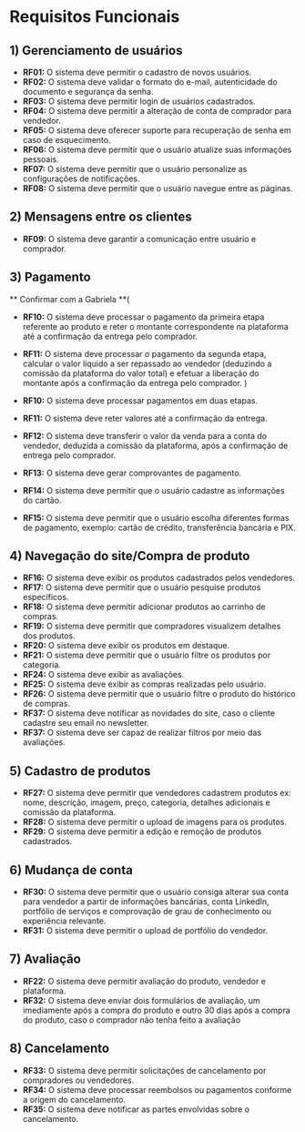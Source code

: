 # Requisitos Funcionais

## 1) Gerenciamento de usuários

- **RF01:** O sistema deve permitir o cadastro de novos usuários.
- **RF02:** O sistema deve validar o formato do e-mail, autenticidade do documento e segurança da senha.
- **RF03:** O sistema deve permitir login de usuários cadastrados.
- **RF04:** O sistema deve permitir a alteração de conta de comprador para vendedor.
- **RF05:** O sistema deve oferecer suporte para recuperação de senha em caso de esquecimento.
- **RF06:** O sistema deve permitir que o usuário atualize suas informações pessoais.
- **RF07:** O sistema deve permitir que o usuário personalize as configurações de notificações.
- **RF08:** O sistema deve permitir que o usuário navegue entre as páginas.

## 2) Mensagens entre os clientes

- **RF09:** O sistema deve garantir a comunicação entre usuário e comprador.

## 3) Pagamento

** Confirmar com a Gabriela **(
- **RF10:** O sistema deve processar o pagamento da primeira etapa referente ao produto e reter o montante correspondente na plataforma até a confirmação da entrega pelo comprador.
- **RF11:** O sistema deve processar o pagamento da segunda etapa, calcular o valor líquido a ser repassado ao vendedor (deduzindo a comissão da plataforma do valor total) e efetuar a liberação do montante após a confirmação da entrega pelo comprador.
)


- **RF10:** O sistema deve processar pagamentos em duas etapas.
- **RF11:** O sistema deve reter valores até a confirmação da entrega.
- **RF12:** O sistema deve transferir o valor da venda para a conta do vendedor, deduzida a comissão da plataforma, após a confirmação de entrega pelo comprador.
- **RF13:** O sistema deve gerar comprovantes de pagamento.
- **RF14:** O sistema deve permitir que o usuário cadastre as informações do cartão.
- **RF15:** O sistema deve permitir que o usuário escolha diferentes formas de pagamento, exemplo: cartão de crédito, transferência bancária e PIX.

## 4) Navegação do site/Compra de produto

- **RF16:** O sistema deve exibir os produtos cadastrados pelos vendedores.
- **RF17:** O sistema deve permitir que o usuário pesquise produtos específicos.
- **RF18:** O sistema deve permitir adicionar produtos ao carrinho de compras.
- **RF19:** O sistema deve permitir que compradores visualizem detalhes dos produtos.
- **RF20:** O sistema deve exibir os produtos em destaque.
- **RF21:** O sistema deve permitir que o usuário filtre os produtos por categoria.
- **RF24:** O sistema deve exibir as avaliações.
- **RF25:** O sistema deve exibir as compras realizadas pelo usuário.
- **RF26:** O sistema deve permitir que o usuário filtre o produto do histórico de compras.
- **RF37:** O sistema deve notificar as novidades do site, caso o cliente cadastre seu email no newsletter.
- **RF37:** O sistema deve ser capaz de realizar filtros por meio das avaliações.


## 5) Cadastro de produtos

- **RF27:** O sistema deve permitir que vendedores cadastrem produtos ex: nome, descrição, imagem, preço, categoria, detalhes adicionais e comissão da plataforma.
- **RF28:** O sistema deve permitir o upload de imagens para os produtos.
- **RF29:** O sistema deve permitir a edição e remoção de produtos cadastrados.

## 6) Mudança de conta

- **RF30:** O sistema deve permitir que o usuário consiga alterar sua conta para vendedor a partir de informações bancárias, conta LinkedIn, portfólio de serviços e comprovação de grau de conhecimento ou experiência relevante.
- **RF31:** O sistema deve permitir o upload de portfólio do vendedor.

## 7) Avaliação

- **RF22:** O sistema deve permitir avaliação do produto, vendedor e plataforma.
- **RF32:** O sistema deve enviar dois formulários de avaliação, um imediamente após a compra do produto e outro 30 dias após a compra do produto, caso o comprador não tenha feito a avaliação

## 8) Cancelamento

- **RF33:** O sistema deve permitir solicitações de cancelamento por compradores ou vendedores.
- **RF34:** O sistema deve processar reembolsos ou pagamentos conforme a origem do cancelamento.
- **RF35:** O sistema deve notificar as partes envolvidas sobre o cancelamento.
